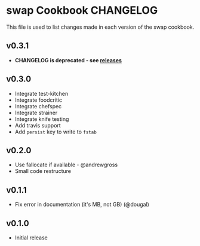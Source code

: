 swap Cookbook CHANGELOG
=======================
This file is used to list changes made in each version of the swap cookbook.


v0.3.1
------
- **CHANGELOG is deprecated - see [releases](https://github.com/sethvargo-cookbooks/swap/releases)**

v0.3.0
------
- Integrate test-kitchen
- Integrate foodcritic
- Integrate chefspec
- Integrate strainer
- Integrate knife testing
- Add travis support
- Add `persist` key to write to `fstab`

v0.2.0
------
- Use fallocate if available - @andrewgross
- Small code restructure

v0.1.1
------
- Fix error in documentation (it's MB, not GB) (@dougal)

v0.1.0
------
- Initial release
